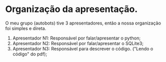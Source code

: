 # Organização da apresentação.

O meu grupo (autobots) tive 3 apresentadores, então a nossa organização foi simples e direta.

1. Apresentador N1: Responsável por falar/apresentar o python;
2. Apresentador N2: Responsável por falar/apresentar o SQLite3;
3. Apresentador N3: Responsável para descrever o código. ("Lendo o código" do pdf);
